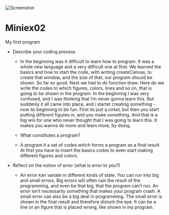 ![Screenshot](https://github.com/sarakjaer/Miniex02/blob/gh-pages/Cartoon%2C%20miniex02/Sk%C3%A6rmbillede%202017-02-20%20kl.%2010.11.34.png)

# Miniex02
My first program
* Describe your coding process
    * In the beginning was it difficult to learn how to program. 
    It was a whole new language and a very difficult one at first. 
    We learned the basics and how to start the code, with writing createCanvas, to create that window, 
    and the size of that, our program should be shown. So far so good. Next we had to do function draw. 
    Here do we write the codes to which figures, colors, lines and so on, that is going to be shown in the program. 
    In the beginning I was very confused, and I was thinking that I’m never gonna learn this. 
    But suddenly it all came into place, and i startet creating something - now its beginning to be fun. 
    First its just a cirkel, but then you start putting different figures in, and you make something. 
    And that is a big win for one who never thought that I was going to learn this. 
    It makes you wanna do more and learn more, by doing. 
    
    * What constitutes a program?
    * A program it a set of codes which forms a program as a final result. At first you have to insert the basics codes to
    even start making different figures and colors. 

* Reflect on the notion of error (what is error to you?)
    * An error kan variate in different kinds of state. You can run into big and small errors. 
    Big errors will often ruin the result of the programming, and even be that big, that the program can’t run. 
    An error isn’t necessarily something that makes your program crash. A small error can also be a big deal in programming. 
    The small error is shown in the final result and therefore disturb the eye. It can be a line or an figure
    that is placed wrong, like shown in my program. 
    
   
